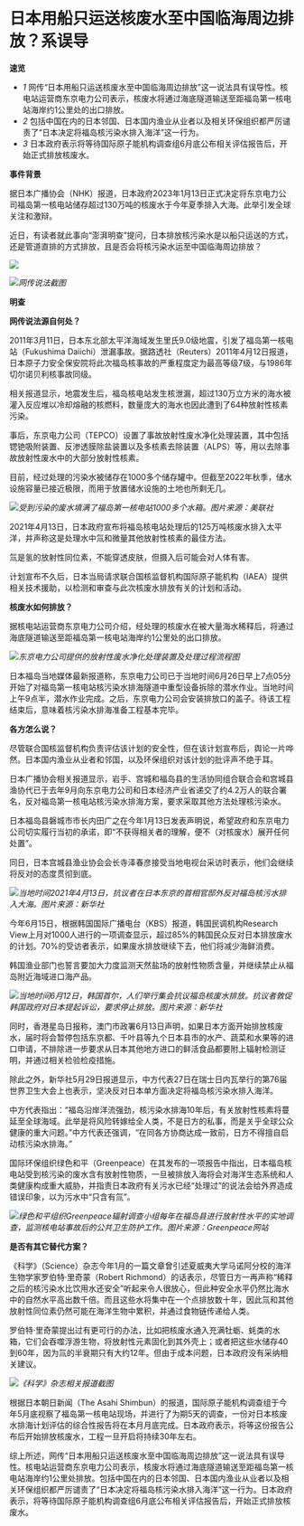 

# 日本用船只运送核废水至中国临海周边排放？系误导

**速览**

  * _1_ 网传“日本用船只运送核废水至中国临海周边排放”这一说法具有误导性。核电站运营商东京电力公司表示，核废水将通过海底隧道输送至距福岛第一核电站海岸约1公里处的出口排放。
  * _2_ 包括中国在内的日本邻国、日本国内渔业从业者以及相关环保组织都严厉谴责了“日本决定将福岛核污染水排入海洋”这一行为。
  * _3_ 日本政府表示将等待国际原子能机构调查组6月底公布相关评估报告后，开始正式排放核废水。

**事件背景**

据日本广播协会（NHK）报道，日本政府2023年1月13日正式决定将东京电力公司福岛第一核电站储存超过130万吨的核废水于今年夏季排入大海。此举引发全球关注和激辩。

近日，有读者就此事向“澎湃明查”提问，日本排放核污染水是以船只运送的方式，还是管道直排的方式排放，且是否会将核污染水运至中国临海周边排放？

![](https://inews.gtimg.com/om_bt/OLrPRliuTrmhZBSizOrYO6j4TtOmXb7p0fBKBe4GeSOWwAA/1000)

![](https://inews.gtimg.com/om_bt/OwjILXms0F9_AkDtoObentgGWZZUZxqJadefnz_NhLyIMAA/1000)_网传说法截图_

**明查**

**网传说法源自何处？**

2011年3月11日，日本东北部太平洋海域发生里氏9.0级地震，引发了福岛第一核电站（Fukushima
Daiichi）泄漏事故。据路透社（Reuters）2011年4月12日报道，日本原子力安全保安院将此次福岛核事故的严重程度定为最高等级7级，与1986年切尔诺贝利核事故同级。

相关报道显示，地震发生后，福岛核电站发生核泄漏，超过130万立方米的海水被灌入反应堆以冷却熔融的核燃料，数量庞大的海水也因此遭到了64种放射性核素污染。

事后，东京电力公司（TEPCO）设置了事故放射性废水净化处理装置，其中包括锶铯吸附装置、反渗透膜除盐装置以及多核素去除装置（ALPS）等，用以去除事故放射性废水中的大部分放射性核素。

目前，经过处理的污染水被储存在1000多个储存罐中。但截至2022年秋季，储水设施容量已接近极限，而用于放置储水设施的土地也所剩无几。

![](https://inews.gtimg.com/om_bt/OM7LI1MgZQVZKXS_RAOQnxXhNxSIHRtIhf4Y8GgiFRND8AA/1000)_受到污染的废水填满了福岛第一核电站1000多个水箱。图片来源：美联社_

2021年4月13日，日本政府宣布将福岛核电站处理后的125万吨核废水排入太平洋，并声称这是处理水中氚和微量其他放射性核素的最佳方法。

氚是氢的放射性同位素，不能穿透皮肤，但摄入后可能会对人体有害。

计划宣布不久后，日本当局请求联合国核监督机构国际原子能机构（IAEA）提供相关技术援助，以检测和审查与此次核废水排放有关的计划和活动。

**核废水如何排放？**

据核电站运营商东京电力公司介绍，经处理的核废水在被大量海水稀释后，将通过海底隧道输送至距福岛第一核电站海岸约1公里处的出口排放。

![](https://inews.gtimg.com/om_bt/Oh8zYXsyejDEAdLmwjA9t_1SnHEyX57iK0KXWageGfh-sAA/1000)_东京电力公司提供的放射性废水净化处理装置及处理过程流程图_

日本福岛当地媒体最新报道称，东京电力公司已于当地时间6月26日早上7点05分开始了对福岛第一核电站核污染水排海隧道中重型设备拆除的潜水作业。当地时间上午9点半，潜水作业完成。之后，东京电力公司会安装排放口的盖子。待该工程结束后，意味着核污染水排海准备工程基本完毕。

**各方怎么说？**

尽管联合国核监督机构负责评估该计划的安全性，但在该计划宣布后，舆论一片哗然。日本国内渔业从业者和邻国，以及环保组织对该计划的批评声不绝于耳。

日本广播协会相关报道显示，岩手、宫城和福岛县的生活协同组合联合会和宫城县渔协代已于去年9月向东京电力公司和日本经济产业省递交了约4.2万人的联合署名，反对福岛第一核电站核污染水排海方案，要求采取其他方法处理核污染水。

日本福岛县磐城市市长内田广之在今年1月13日发表声明说，希望政府和东京电力公司切实履行当初的承诺，即“不获得相关者的理解，便不（对核废水）展开任何处置”。

同日，日本宫城县渔业协会会长寺泽春彦接受当地电视台采访时表示，他们会继续将反对的态度贯彻到底。

![](https://inews.gtimg.com/om_bt/OghoCbTnBsb6jnTd98fhboR3kG4AiibCR7ftmlfA_lriwAA/1000)_当地时间2021年4月13日，抗议者在日本东京的首相官邸外反对福岛核污水排入大海。图片来源：新华社_

今年6月15日，根据韩国国际广播电台（KBS）报道，韩国民调机构Research
View上月对1000人进行的一项调查显示，超过85%的韩国民众反对日本排放废水的计划。70%的受访者表示，如果废水排放继续下去，他们将减少海鲜消费。

韩国渔业部门也誓言要加大力度监测天然盐场的放射性物质含量，并继续禁止从福岛附近海域进口海产品。

![](https://inews.gtimg.com/om_bt/OD4eDOO-UU6Dp_MmN5xZgTWhZTFbomVoBMllMwMk9HfaIAA/1000)_当地时间6月12日，韩国首尔，人们举行集会抗议福岛核废水排放。抗议者敦促韩国政府对日本提起诉讼，要求停止排放。图片来源：新华社_

同时，香港星岛日报称，澳门市政署6月13日声明，如果日本方面开始排放核废水，届时将会暂停包括东京都、千叶县等九个日本县市的水产、蔬菜和水果等的进口申请，不排除进一步要求从日本其他地方进口的鲜活食品都要附上辐射检测证明，并通过相关检验检疫措施。

除此之外，新华社5月29日报道显示，中方代表27日在瑞士日内瓦举行的第76届世界卫生大会上也表示，坚决反对日本单方面决定将福岛核污染水排入海洋。

中方代表指出：“福岛沿岸洋流强劲，核污染水排海10年后，有关放射性核素将蔓延至全球海域。此举是将风险转嫁给全人类，不是日方的私事，而是关乎全球公众健康的重大问题。”中方代表还强调，“在同各方协商达成一致前，日方不得擅自启动核污染水排海。”

国际环保组织绿色和平（Greenpeace）在其发布的一项报告中指出，日本福岛核电站受到核污染的废水含有放射性物质，一旦被排放入海将会对海洋生态系统和人类健康构成重大威胁，并指责日本政府有关污水已经“处理过”的说法会给外界造成错误印象，以为污水中“只含有氚”。

![](https://inews.gtimg.com/om_bt/OwcJMWOvPxak-dZ1TgVSMfcvUsnb3ONmODaLn5G_pb8XkAA/1000)_绿色和平组织Greenpeace辐射调查小组每年在福岛县进行放射性水平的实地调查，监测核电站事故后的公共卫生防护工作。图片来源：Greenpeace网站_

**是否有其它替代方案？**

《科学》（Science）杂志今年1月的一篇文章曾引述夏威夷大学马诺阿分校的海洋生物学家罗伯特·里奇蒙（Robert
Richmond）的话表示，尽管日方一再声称“稀释之后的核污染水比饮用水还安全”听起来令人很放心，但此种安全水平仍然比海水中的自然水平高出数千倍。而且这些水将集中在一个点排放数十年，因此氚和其他放射性同位素仍然可能在海洋生物中累积，并通过食物链传递给人类。

罗伯特·里奇蒙提出过有更可行的办法，比如把核废水通入充满牡蛎、蚝类的水箱，它们会吞噬浮游生物，将放射性元素固化到其外壳上；或者把这些水储存40到60年，因为氚的半衰期只有大约12年。但由于成本问题，日本政府没有采纳相关建议。

![](https://inews.gtimg.com/om_bt/O6_y42pZs7GK3xUHWj1odU6vCjYsdSSKauyIGs9bm4O3UAA/1000)_《科学》杂志相关报道截图_

根据日本朝日新闻（The Asahi
Shimbun）的报道，国际原子能机构调查组于今年5月底视察了福岛第一核电站现场，并进行了为期5天的调查，一份对日本核废水排海计划评估的综合性报告将在本月月底完成。日本政府表示，将等这份报告公布后开始排放核废水，工程一旦开启将持续30年左右。

综上所述，网传“日本用船只运送核废水至中国临海周边排放”这一说法具有误导性。核电站运营商东京电力公司表示，核废水将通过海底隧道输送至距福岛第一核电站海岸约1公里处排放。包括中国在内的日本邻国、日本国内渔业从业者以及相关环保组织都严厉谴责了“日本决定将福岛核污染水排入海洋”这一行为。日本政府表示，将等待国际原子能机构调查组6月底公布相关评估报告后，开始正式排放核废水。

